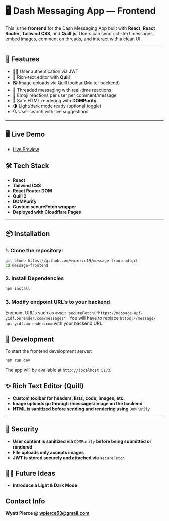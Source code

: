 # 🖥️ Dash Messaging App — Frontend

This is the **frontend** for the Dash Messaging App built with **React**, **React Router**, **Tailwind CSS**, and **Quill.js**. Users can send rich-text messages, embed images, comment on threads, and interact with a clean UI.

---

## 🚀 Features

- 🧑‍💼 User authentication via JWT
- 📝 Rich-text editor with **Quill**
- 🖼️ Image uploads via Quill toolbar (Multer backend)
- 💬 Threaded messaging with real-time reactions
- 💟 Emoji reactions per user per comment/message
- 🧼 Safe HTML rendering with **DOMPurify**
- 🌗 Light/dark mode ready (optional toggle)
- 🔍 User search with live suggestions

---

## 🖥️ Live Demo

- [Live Preview](https://message-application-frontend.pages.dev)

## 🛠️ Tech Stack

- **React**
- **Tailwind CSS**
- **React Router DOM**
- **Quill 2**
- **DOMPurify**
- **Custom secureFetch wrapper**
- **Deployed with Cloudflare Pages**

---

## 📦 Installation

### 1. **Clone the repository**:

```bash
git clone https://github.com/wpierce19/message-frontend.git
cd message-frontend
```

 ### 2. **Install Dependencies**
 ```bash
 npm install
 ```

 ### 3. Modify endpoint URL's to your backend
 Endpoint URL's such as `await secureFetch("https://message-api-yidf.onrender.com/messages",`
 You will have to replace `https://message-api-yidf.onrender.com` with your backend URL.

 ## 🧪 Development
 To start the frontend development server:
 ```bash
 npm run dev
 ```
 The app will be available at `http://localhost:5173`.

 ## ✨ Rich Text Editor (Quill)

 - **Custom toolbar for headers, lists, code, images, etc.**
- **Image uploads go through /messages/image on the backend**
- **HTML is sanitized before sending and rendering using** `DOMPurify`

---

## 🧼 Security

 - **User content is sanitized via** `DOMPurify` **before being submitted or rendered**
- **FIle uploads only accepts images**
- **JWT is stored securely and attached via** `secureFetch`

## 🧑‍🎨 Future Ideas

 - **Introduce a Light & Dark Mode**

 ## Contact Info

 **Wyatt Pierce @ wpierce53@gmail.com**

